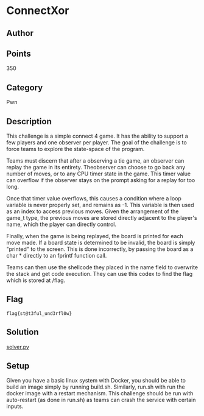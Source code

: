 # ConnectXor
## Author

## Points
350
## Category
Pwn
## Description
This challenge is a simple connect 4 game.  It has the ability to support a few
players and one observer per player.  The goal of the challenge is to force
teams to explore the state-space of the program.

Teams must discern that after a observing a tie game, an observer can replay
the game in its entirety.  Theobserver can choose to go back any number of
moves, or to any CPU timer state in the game.  This timer value can overflow if
the observer stays on the prompt asking for a replay for too long.

Once that timer value overflows, this causes a condition where a loop variable
is never properly set, and remains as -1.  This variable is then used as an
index to access previous moves.  Given the arrangement of the game_t type, the
previous moves are stored directly adjacent to the player's name, which the
player can directly control.

Finally, when the game is being replayed, the board is printed for each move
made.  If a board state is determined to be invalid, the board is simply
"printed" to the screen.  This is done incorrectly, by passing the board as a
char * directly to an fprintf function call.

Teams can then use the shellcode they placed in the name field to overwrite the
stack and get code execution.  They can use this codex to find the flag which
is stored at /flag.
## Flag
`flag{st@t3ful_und3rfl0w}`
## Solution
[solver.py](solver.py)
## Setup
Given you have a basic linux system with Docker, you should be able to build an
image simply by running build.sh.
Similarly, run.sh with run the docker image with a restart mechanism.
This challenge should be run with auto-restart (as done in run.sh) as teams can
crash the service with certain inputs.